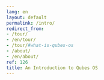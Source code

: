 ```yaml
---
lang: en
layout: default
permalink: /intro/
redirect_from:
- /tour/
- /en/tour/
- /tour/#what-is-qubes-os
- /about/
- /en/about/
ref: 126
title: An Introduction to Qubes OS
---
```


